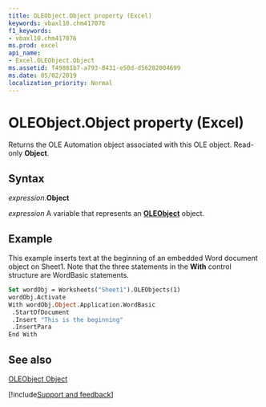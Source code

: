 ```yaml
---
title: OLEObject.Object property (Excel)
keywords: vbaxl10.chm417076
f1_keywords:
- vbaxl10.chm417076
ms.prod: excel
api_name:
- Excel.OLEObject.Object
ms.assetid: f49881b7-a793-8431-e50d-d56282004699
ms.date: 05/02/2019
localization_priority: Normal
---
```



# OLEObject.Object property (Excel)

Returns the OLE Automation object associated with this OLE object. Read-only  **Object**.


## Syntax

_expression_.**Object**

_expression_ A variable that represents an **[OLEObject](Excel.OLEObject.md)** object.


## Example

This example inserts text at the beginning of an embedded Word document object on Sheet1. Note that the three statements in the  **With** control structure are WordBasic statements.


```vb
Set wordObj = Worksheets("Sheet1").OLEObjects(1) 
wordObj.Activate 
With wordObj.Object.Application.WordBasic 
 .StartOfDocument 
 .Insert "This is the beginning" 
 .InsertPara 
End With
```


## See also


[OLEObject Object](Excel.OLEObject.md)

[!include[Support and feedback](~/includes/feedback-boilerplate.md)]